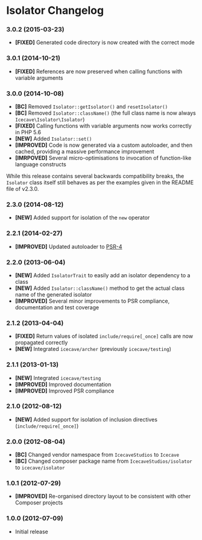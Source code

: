 # Isolator Changelog

### 3.0.2 (2015-03-23)

* **[FIXED]** Generated code directory is now created with the correct mode

### 3.0.1 (2014-10-21)

* **[FIXED]** References are now preserved when calling functions with variable arguments

### 3.0.0 (2014-10-08)

* **[BC]** Removed `Isolator::getIsolator()` and `resetIsolator()`
* **[BC]** Removed `Isolator::className()` (the full class name is now always `Icecave\Isolator\Isolator`)
* **[FIXED]** Calling functions with variable arguments now works correctly in PHP 5.6
* **[NEW]** Added `Isolator::set()`
* **[IMPROVED]** Code is now generated via a custom autoloader, and then cached, providing a massive performance improvement
* **[IMRPOVED]** Several micro-optimisations to invocation of function-like language constructs

While this release contains several backwards compatibility breaks, the `Isolator` class itself still behaves as per the
examples given in the README file of v2.3.0.

### 2.3.0 (2014-08-12)

* **[NEW]** Added support for isolation of the `new` operator

### 2.2.1 (2014-02-27)

* **[IMPROVED]** Updated autoloader to [PSR-4](http://www.php-fig.org/psr/psr-4/)

### 2.2.0 (2013-06-04)

* **[NEW]** Added `IsolatorTrait` to easily add an isolator dependency to a class
* **[NEW]** Added `Isolator::className()` method to get the actual class name of the generated isolator
* **[IMPROVED]** Several minor improvements to PSR compliance, documentation and test coverage

### 2.1.2 (2013-04-04)

* **[FIXED]** Return values of isolated `include/require[_once]` calls are now propagated correctly
* **[NEW]** Integrated `icecave/archer` (previously `icecave/testing`)

### 2.1.1 (2013-01-13)

* **[NEW]** Integrated `icecave/testing`
* **[IMPROVED]** Improved documentation
* **[IMPROVED]** Improved PSR compliance

### 2.1.0 (2012-08-12)

* **[NEW]** Added support for isolation of inclusion directives (`include/require[_once]`)

### 2.0.0 (2012-08-04)

* **[BC]** Changed vendor namespace from `IcecaveStudios` to `Icecave`
* **[BC]** Changed composer package name from `IcecaveStudios/isolator` to `icecave/isolator`

### 1.0.1 (2012-07-29)

* **[IMPROVED]** Re-organised directory layout to be consistent with other Composer projects

### 1.0.0 (2012-07-09)

* Initial release
